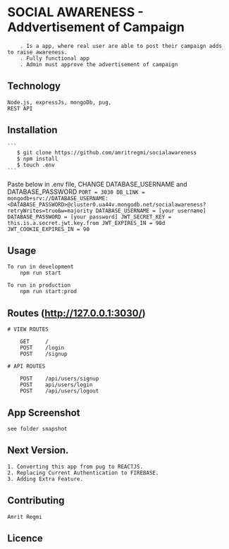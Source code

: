 # SOCIAL AWARENESS - Addvertisement of Campaign 
```
    . Is a app, where real user are able to post their campaign adds to raise awareness. 
    . Fully functional app  
    . Admin must approve the advertisement of campaign
```

## Technology
```
Node.js, expressJs, mongoDb, pug, 
REST API 
```

## Installation
    ```
       $ git clone https://github.com/amritregmi/socialawareness
       $ npm install
       $ touch .env
    ```
   Paste below in .env file, CHANGE DATABASE_USERNAME and DATABASE_PASSWORD
        ```
        PORT = 3030
        DB_LINK = mongodb+srv://DATABASE_USERNAME:<DATABASE_PASSWORD>@cluster0.ua44v.mongodb.net/socialawareness?retryWrites=true&w=majority
        DATABASE_USERNAME = [your username]
        DATABASE_PASSWORD = [your password]
        JWT_SECRET_KEY = this.is.a.secret.jwt.key.from
        JWT_EXPIRES_IN = 90d
        JWT_COOKIE_EXPIRES_IN = 90
        ```
## Usage 
```
To run in development 
    npm run start

To run in production 
    npm run start:prod
```
    
## Routes (http://127.0.0.1:3030/)
    # VIEW ROUTES
    
        GET     / 
        POST    /login
        POST    /signup
    
    # API ROUTES 
    
        POST    /api/users/signup
        POST    api/users/login
        POST    /api/users/logout

## App Screenshot 
    
    see folder snapshot 

## Next Version.
```
1. Converting this app from pug to REACTJS.
2. Replacing Current Authentication to FIREBASE.
3. Adding Extra Feature.
```

## Contributing 
    Amrit Regmi

## Licence 

 
    
